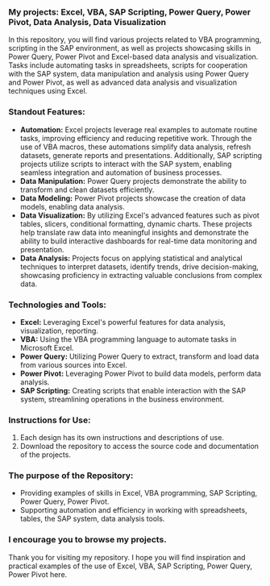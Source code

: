 ### My projects: Excel, VBA, SAP Scripting, Power Query, Power Pivot, Data Analysis, Data Visualization
In this repository, you will find various projects related to VBA programming, scripting in the SAP environment, as well as projects showcasing skills in Power Query, Power Pivot and Excel-based data analysis and visualization. Tasks include automating tasks in spreadsheets, scripts for cooperation with the SAP system, data manipulation and analysis using Power Query and Power Pivot, as well as advanced data analysis and visualization techniques using Excel.

### Standout Features:
- **Automation:** Excel projects leverage real examples to automate routine tasks, improving efficiency and reducing repetitive work. Through the use of VBA macros, these automations simplify data analysis, refresh datasets, generate reports and presentations. Additionally, SAP scripting projects utilize scripts to interact with the SAP system, enabling seamless integration and automation of business processes.
- **Data Manipulation:** Power Query projects demonstrate the ability to transform and clean datasets efficiently.
- **Data Modeling:** Power Pivot projects showcase the creation of data models, enabling data analysis.
- **Data Visualization:** By utilizing Excel's advanced features such as pivot tables, slicers, conditional formatting, dynamic charts. These projects help translate raw data into meaningful insights and demonstrate the ability to build interactive dashboards for real-time data monitoring and presentation.
- **Data Analysis:** Projects focus on applying statistical and analytical techniques to interpret datasets, identify trends, drive decision-making, showcasing proficiency in extracting valuable conclusions from complex data.

### Technologies and Tools:
- **Excel:** Leveraging Excel's powerful features for data analysis, visualization, reporting.
- **VBA:** Using the VBA programming language to automate tasks in Microsoft Excel.
- **Power Query:** Utilizing Power Query to extract, transform and load data from various sources into Excel.
- **Power Pivot:** Leveraging Power Pivot to build data models, perform data analysis.
- **SAP Scripting:** Creating scripts that enable interaction with the SAP system, streamlining operations in the business environment.

### Instructions for Use:
1. Each design has its own instructions and descriptions of use.
2. Download the repository to access the source code and documentation of the projects.

### The purpose of the Repository:
- Providing examples of skills in Excel, VBA programming, SAP Scripting, Power Query, Power Pivot.
- Supporting automation and efficiency in working with spreadsheets, tables, the SAP system, data analysis tools.

### I encourage you to browse my projects.
Thank you for visiting my repository. I hope you will find inspiration and practical examples of the use of Excel, VBA, SAP Scripting, Power Query, Power Pivot here.
